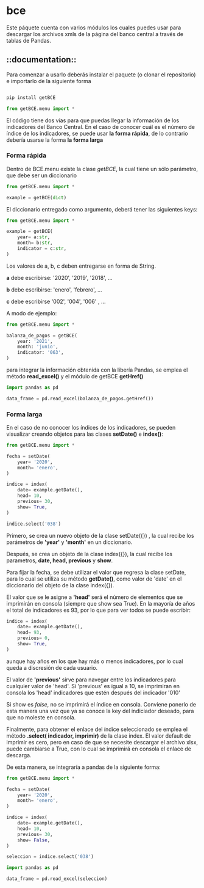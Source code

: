 
# bce

Este páquete cuenta con varios módulos los cuales puedes usar para descargar los archivos xmls de la página del banco central
a través de tablas de Pandas.

## ::documentation::

Para comenzar a usarlo deberás instalar el paquete (o clonar el repositorio) e importarlo de la siguiente forma

```python

pip install getBCE

from getBCE.menu import *
```

El código tiene dos vías para que puedas llegar la información de los indicadores del Banco Central. En el caso de conocer
cuál es el número de índice de los indicadores, se puede usar **la forma rápida**, de lo contrario debería usarse la forma 
**la forma larga** 

### Forma rápida

Dentro de BCE.menu existe la clase _getBCE_, la cual tiene un sólo parámetro, que debe ser un diccionario

```python
from getBCE.menu import *

example = getBCE(dict)
```

El diccionario entregado como argumento, deberá tener las siguientes keys:

```python
from getBCE.menu import *

example = getBCE(
    year= a:str,
    month= b:str,
    indicator = c:str,
)
```
Los valores de a, b, c deben entregarse en forma de String. 

**a** debe escribirse:  '2020', '2019', '2018', ...

**b** debe escribirse: 'enero', 'febrero', ...

**c** debe escribirse '002', '004', '006' , ...

A modo de ejemplo:

```python
from getBCE.menu import *

balanza_de_pagos = getBCE(
    year: '2021',
    month: 'junio',
    indicator: '063',
)
```

para integrar la información obtenida con la libería Pandas, se emplea el método **read_excel()** y el módulo de getBCE **getHref()**

```python
import pandas as pd

data_frame = pd.read_excel(balanza_de_pagos.getHref())
```


### Forma larga

En el caso de no conocer los índices de los indicadores, se pueden visualizar creando objetos para las clases **setDate()** e **index()**:

```python
from getBCE.menu import *

fecha = setDate(
    year= '2020',
    month= 'enero',
)

indice = index(
    date= example.getDate(),
    head= 10,
    previous= 30,
    show= True,
)

indice.select('038')
```
Primero, se crea un nuevo objeto de la clase setDate({}) , la cual recibe los parámetros de **'year'** y **'month'** en un diccionario. 

Después, se crea un objeto de la clase index({}), la cual recibe los parametros, **date, head, previous** y **show**.

Para fijar la fecha, se debe utilizar el valor que regresa la clase setDate, para lo cual se utiliza su método **getDate()**, como valor de 'date' en el diccionario del objeto de la clase index({}).

El valor que se le asigne a **'head'** será el número de elementos que se imprimirán en consola (siempre que show sea True). En la mayoría de años el total de indicadores es 93, por lo que para ver todos se puede escribir:

```python
indice = index(
    date= example.getDate(),
    head= 93,
    previous= 0,
    show= True,
)
```
aunque hay años en los que hay más o menos indicadores, por lo cual queda a discresión de cada usuario.

El valor de **'previous'** sirve para navegar entre los indicadores para cualquier valor de 'head'. Si 'previous' es igual a 10, se imprimiran en consola los 'head' indicadores que estén después del indicador '010'

Si show es _false_, no se imprimirá el índice en consola. Conviene ponerlo de esta manera una vez que ya se conoce la key del indiciador deseado, para que no moleste en consola.

Finalmente, para obtener el enlace del índice seleccionado se emplea el método **.select( indicador, imprimir)** de la clase index. El valor default de imprimir es cero, pero en caso de que se necesite descargar el archivo xlsx, puede cambiarse a True, con lo cual se imprimirá en consola el enlace de descarga.

De esta manera, se integraría a pandas de la siguiente forma:

```python
from getBCE.menu import *

fecha = setDate(
    year= '2020',
    month= 'enero',
)

indice = index(
    date= example.getDate(),
    head= 10,
    previous= 30,
    show= False,
)

seleccion = indice.select('038')

import pandas as pd

data_frame = pd.read_excel(seleccion)
```
